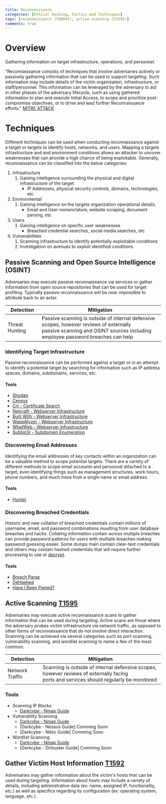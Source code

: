 ```yaml
---
title: Reconnaissance
categories: [Ethical Hacking, Tactics and Techniques]
tags: [reconnaissance (TA0043), active scanning (T1595)]
comments: true
---
```

# Overview

Gathering information on target infrastructure, operations, and personnel.

"Reconnaissance consists of techniques that involve adversaries actively or passively gathering information that can be used to support targeting. Such information may include details of the victim organization, infrastructure, or staff/personnel. This information can be leveraged by the adversary to aid in other phases of the adversary lifecycle, such as using gathered information to plan and execute Initial Access, to scope and prioritize post-compromise objectives, or to drive and lead further Reconnaissance efforts." [MITRE ATT&CK](https://attack.mitre.org/tactics/TA0043/)

# Techniques

Different techniques can be used when conducting reconnaissance against a target or targets to identify hosts, networks, and users. Mapping a targets infrastructure and and environment conditions allows an attacker to uncover weaknesses that can provide a high chance of being exploitable. Generally, reconnaissance can be classified into the below categories:

1. Infrastructure
   1. Gaining intelligence surrounding the physical and digital infrastructure of the target.
      - IP Addresses, physical security controls, domains, technologies, etc
2. Environmental
   1. Gaining intelligence on the targets organization operational details.
      - Email and User nomenclature, website scraping, document parsing, etc 
3. Users
   1. Gaining intelligence on specific user weaknesses
      - Breached credential searches, social media searches, etc
4. Vulnerabilities
   1. Scanning infrastructure to identify potentially exploitable conditions
   2. Investigation on avenues to exploit identified conditions

## Passive Scanning and Open Source Intelligence (OSINT)
Adversaries may execute passive reconnaissance via services or gather information from open source repositories that can be used for target profiling. Typically passive reconnaissance will be near impossible to attribute back to an actor.

| Detection      | Mitigation                                                                     |
| -------------- | ------------------------------------------------------------------------------ |
| Threat Hunting | Passive scanning is outside of internal defensive scopes, however reviews of externally <br> passive scanning and OSINT sources including employee password breaches can help |

### Identifying Target Infrastructure
Passive reconnaissance can be performed against a target or in an attempt to identify a potential target by searching for information such as IP address spaces, domains, subdomains, services, etc.

#### Tools
- [Shodan](https://www.shodan.io/)
- [Censys](https://censys.io/)
- [Crt - Certificate Search](https://crt.sh)
- [Netcraft - Webserver Infrastructure](https://www.netcraft.com/)
- [Built With - Webserver Infrastructure](https://builtwith.com/)
- [WappAlyzer - Webserver Infrastructure](https://www.wappalyzer.com/)
- [WhatWeb - Webserver Infrastructure](https://www.kali.org/tools/whatweb/)
- [Sublist3r - Subdomain Enumeration](https://www.kali.org/tools/sublist3r/)

### Discovering Email Addresses
Identifying the email addresses of key contacts within an organization can be a valuable method to scope potential targets. There are a variety of different methods to scope email accounts and personnel attached to a target, even identifying things such as management structures, work hours, phone numbers, and much more from a single name or email address.

#### Tools
- [Hunter](http://hunter.io/)

### Discovering Breached Credentials
Historic and new collation of breached credentials contain millions of username, email, and password combinations resulting from user database breaches and hacks. Collating information contain across multiple breaches can provide password patterns for users with multiple breaches making password guessing easier. Some dumps main contain clear-text credentials and others may contain hashed credentials that will require further processing to use or [decrypt](https://hashes.com/en/decrypt/hash).

#### Tools
- [Breach Parse](https://github.com/hmaverickadams/breach-parse)
- [DeHashed](https://dehashed.com/)
- [Have I Been Pwned?](https://haveibeenpwned.com/)

## Active Scanning [T1595](https://attack.mitre.org/techniques/T1595/)
Adversaries may execute active reconnaissance scans to gather information that can be used during targeting. Active scans are those where the adversary probes victim infrastructure via network traffic, as opposed to other forms of reconnaissance that do not involve direct interaction. Scanning can be achieved via several categories such as port scanning, vulnerability scanning, and wordlist scanning to name a few of the most common.

| Detection       | Mitigation                                                                     |
| ---------       | ------------------------------------------------------------------------------ |
| Network Traffic | Scanning is outside of internal defensive scopes, however reviews of externally facing <br> ports and services should regularly be monitored |

### Tools
- Scanning IP Blocks
  - [Darkcybe - Nmap Guide](https://darkcybe.github.io/posts/ETH_Tools_Nmap/)
- Vulnerablity Scanning
  - [Darkcybe - Nmap Guide](https://darkcybe.github.io/posts/ETH_Tools_Nmap/)
  - [Darkcybe - Nessus Guide] Comming Soon
  - [Darkcybe - Nikto Guide] Comming Soon
- Wordlist Scanning
  - [Darkcybe - Nmap Guide](https://darkcybe.github.io/posts/ETH_Tools_Nmap/)
  - [Darkcybe - Dirbuster Guide] Comming Soon

## Gather Victim Host Information [T1592](https://attack.mitre.org/techniques/T1592/)
Adversaries may gather information about the victim's hosts that can be used during targeting. Information about hosts may include a variety of details, including administrative data (ex: name, assigned IP, functionality, etc.) as well as specifics regarding its configuration (ex: operating system, language, etc.).